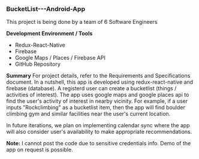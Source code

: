 ### BucketList---Android-App
This project is being done by a team of 6 Software Engineers

__Development Environment / Tools__
* Redux-React-Native
* Firebase
* Google Maps / Places / Firebase API
* GitHub Repository

__Summary__
For project details, refer to the Requirements and Specifications document. In a nutshell, this app is developed using redux-react-native and firebase (database). A registerd user can create a bucketlist (things / activities of interest). The app uses google maps and google places api to find the user's activity of interest in nearby vicinity. For example, if a user inputs "Rockclimbing" as a bucketlist item, then the app will find boulder climbing gym and similar facilities near the user's current location. 

In future iterations, we plan on implementing calendar sync where the app will also consider user's availability to make appropriate recommendations. 

__Note:__
I cannot post the code due to sensitive credentials info. Demo of the app on request is possible. 
